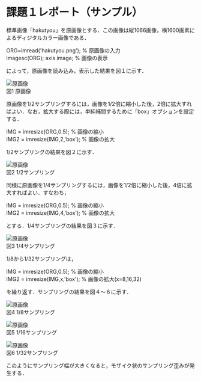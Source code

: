 # 課題１レポート（サンプル）

標準画像「hakutyou」を原画像とする．この画像は縦1066画像，横1600画素によるディジタルカラー画像である．

ORG=imread('hakutyou.png'); % 原画像の入力  
imagesc(ORG); axis image; % 画像の表示

によって，原画像を読み込み，表示した結果を図１に示す．

![原画像](https://github.com/Keigo-Ogino/lecture_image_processing/blob/master/new%20kadai%EF%BC%91/1_1.jpg)  
図1 原画像

原画像を1/2サンプリングするには，画像を1/2倍に縮小した後，2倍に拡大すればよい．なお，拡大する際には，単純補間するために「box」オプションを設定する．

IMG = imresize(ORG,0.5); % 画像の縮小  
IMG2 = imresize(IMG,2,'box'); % 画像の拡大

1/2サンプリングの結果を図２に示す．

![原画像](https://github.com/Keigo-Ogino/lecture_image_processing/blob/master/new%20kadai%EF%BC%91/1_2.jpg)  
図2 1/2サンプリング

同様に原画像を1/4サンプリングするには，画像を1/2倍に縮小した後，4倍に拡大すればよい．すなわち，

IMG = imresize(ORG,0.5); % 画像の縮小  
IMG2 = imresize(IMG,4,'box'); % 画像の拡大

とする．1/4サンプリングの結果を図３に示す．

![原画像](https://github.com/Keigo-Ogino/lecture_image_processing/blob/master/new%20kadai%EF%BC%91/1_3.jpg)  
図3 1/4サンプリング

1/8から1/32サンプリングは，

IMG = imresize(ORG,0.5); % 画像の縮小  
IMG2 = imresize(IMG,x,'box'); % 画像の拡大(x=8,16,32)

を繰り返す．サンプリングの結果を図４～６に示す．

![原画像](https://github.com/Keigo-Ogino/lecture_image_processing/blob/master/new%20kadai%EF%BC%91/1_4.jpg)  
図4 1/8サンプリング

![原画像](https://github.com/Keigo-Ogino/lecture_image_processing/blob/master/new%20kadai%EF%BC%91/1_5.jpg)  
図5 1/16サンプリング

![原画像](https://github.com/Keigo-Ogino/lecture_image_processing/blob/master/new%20kadai%EF%BC%91/1_6.jpg)  
図6 1/32サンプリング

このようにサンプリング幅が大きくなると，モザイク状のサンプリング歪みが発生する．
